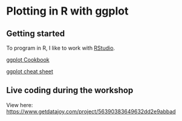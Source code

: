 # Plotting in R with ggplot

## Getting started

To program in R, I like to work with [RStudio](https://www.rstudio.com/products/RStudio/).


[ggplot Cookbook](http://www.cookbook-r.com/)

[ggplot cheat sheet](https://www.rstudio.com/wp-content/uploads/2015/03/ggplot2-cheatsheet.pdf)

## Live coding during the workshop

View here: https://www.getdatajoy.com/project/56390383649632dd2e9abbad

